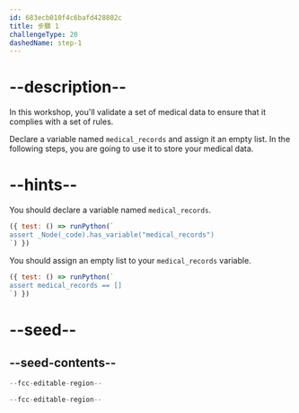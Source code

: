 ```yaml
---
id: 683ecb010f4c6bafd428802c
title: 步驟 1
challengeType: 20
dashedName: step-1
---
```


# --description--

In this workshop, you'll validate a set of medical data to ensure that it complies with a set of rules.

Declare a variable named `medical_records` and assign it an empty list. In the following steps, you are going to use it to store your medical data.

# --hints--

You should declare a variable named `medical_records`.

```js
({ test: () => runPython(`
assert _Node(_code).has_variable("medical_records")
`) })
```

You should assign an empty list to your `medical_records` variable.

```js
({ test: () => runPython(`
assert medical_records == []
`) })
```

# --seed--

## --seed-contents--

```py
--fcc-editable-region--

--fcc-editable-region--
```


